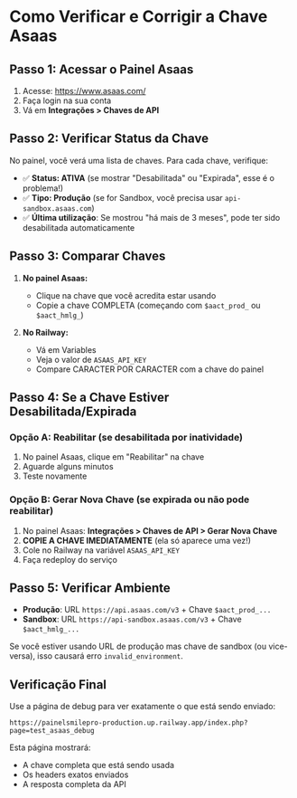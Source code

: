 # Como Verificar e Corrigir a Chave Asaas

## Passo 1: Acessar o Painel Asaas

1. Acesse: https://www.asaas.com/
2. Faça login na sua conta
3. Vá em **Integrações > Chaves de API**

## Passo 2: Verificar Status da Chave

No painel, você verá uma lista de chaves. Para cada chave, verifique:

- ✅ **Status: ATIVA** (se mostrar "Desabilitada" ou "Expirada", esse é o problema!)
- ✅ **Tipo: Produção** (se for Sandbox, você precisa usar `api-sandbox.asaas.com`)
- ✅ **Última utilização**: Se mostrou "há mais de 3 meses", pode ter sido desabilitada automaticamente

## Passo 3: Comparar Chaves

1. **No painel Asaas:**
   - Clique na chave que você acredita estar usando
   - Copie a chave COMPLETA (começando com `$aact_prod_` ou `$aact_hmlg_`)

2. **No Railway:**
   - Vá em Variables
   - Veja o valor de `ASAAS_API_KEY`
   - Compare CARACTER POR CARACTER com a chave do painel

## Passo 4: Se a Chave Estiver Desabilitada/Expirada

### Opção A: Reabilitar (se desabilitada por inatividade)
1. No painel Asaas, clique em "Reabilitar" na chave
2. Aguarde alguns minutos
3. Teste novamente

### Opção B: Gerar Nova Chave (se expirada ou não pode reabilitar)
1. No painel Asaas: **Integrações > Chaves de API > Gerar Nova Chave**
2. **COPIE A CHAVE IMEDIATAMENTE** (ela só aparece uma vez!)
3. Cole no Railway na variável `ASAAS_API_KEY`
4. Faça redeploy do serviço

## Passo 5: Verificar Ambiente

- **Produção**: URL `https://api.asaas.com/v3` + Chave `$aact_prod_...`
- **Sandbox**: URL `https://api-sandbox.asaas.com/v3` + Chave `$aact_hmlg_...`

Se você estiver usando URL de produção mas chave de sandbox (ou vice-versa), isso causará erro `invalid_environment`.

## Verificação Final

Use a página de debug para ver exatamente o que está sendo enviado:
```
https://painelsmilepro-production.up.railway.app/index.php?page=test_asaas_debug
```

Esta página mostrará:
- A chave completa que está sendo usada
- Os headers exatos enviados
- A resposta completa da API

